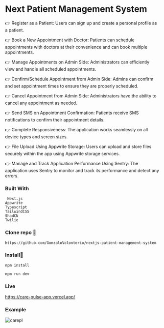 # Next Patient  Management System


👉 Register as a Patient: Users can sign up and create a personal profile as a patient.

👉 Book a New Appointment with Doctor: Patients can schedule appointments with doctors at their convenience and can book multiple appointments.

👉 Manage Appointments on Admin Side: Administrators can efficiently view and handle all scheduled appointments.

👉 Confirm/Schedule Appointment from Admin Side: Admins can confirm and set appointment times to ensure they are properly scheduled.

👉 Cancel Appointment from Admin Side: Administrators have the ability to cancel any appointment as needed.

👉 Send SMS on Appointment Confirmation: Patients receive SMS notifications to confirm their appointment details.

👉 Complete Responsiveness: The application works seamlessly on all device types and screen sizes.

👉 File Upload Using Appwrite Storage: Users can upload and store files securely within the app using Appwrite storage services.

👉 Manage and Track Application Performance Using Sentry: The application uses Sentry to monitor and track its performance and detect any errors.


### Built With

```
 Next.js
Appwrite
Typescript
TailwindCSS
ShadCN
Twilio
```

### Clone repo 🔧

```
https://github.com/GonzaloVolonterio/nextjs-patient-management-system
```

### Install🔧

```
npm install

npm run dev
```

### Live

https://care-pulse-app.vercel.app/

### Example

![carepl](https://github.com/user-attachments/assets/d3672408-e5c3-42e3-a2c1-62126388978d)



